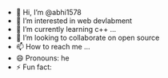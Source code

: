 - 👋 Hi, I’m @abhi1578
- 👀 I’m interested in web devlabment
- 🌱 I’m currently learning c++ ...
- 💞️ I’m looking to collaborate on open source 
- 📫 How to reach me ...
- 😄 Pronouns: he 
- ⚡ Fun fact: 

<!---
abhi1578/abhi1578 is a ✨ special ✨ repository because its `README.md` (this file) appears on your GitHub profile.
You can click the Preview link to take a look at your changes.
--->
